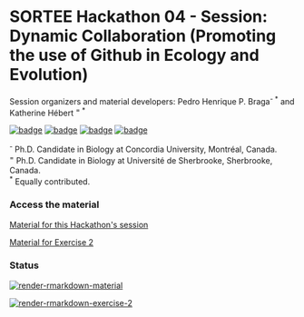 # SORTEE Hackathon 04 - Session: Dynamic Collaboration (Promoting the use of Github in Ecology and Evolution)

Session organizers and material developers: Pedro Henrique P. Braga<sup>- *</sup> and Katherine Hébert <sup>= *</sup>

[![badge](https://img.shields.io/static/v1?style=flat&label=&message=pedrohbraga&color=grey&logo=github)](https://github.com/pedrohbraga) [![badge](https://img.shields.io/static/v1?style=flat&label=&message=pedrohp_braga&color=grey&logo=twitter)](https://twitter.com/pedrohp_braga)
[![badge](https://img.shields.io/static/v1?style=flat&label=&message=katherinehebert&color=grey&logo=github)](https://github.com/katherinehebert) [![badge](https://img.shields.io/static/v1?style=flat&label=&message=hebert_kat&color=grey&logo=twitter)](https://twitter.com/hebert_kat)

<p style="margin : 0; padding-top:0;">
<sup>-</sup> Ph.D. Candidate in Biology at Concordia University, Montréal, Canada.<br>
<sup>=</sup> Ph.D. Candidate in Biology at Université de Sherbrooke, Sherbrooke, Canada.<br>
<sup>*</sup> Equally contributed.
</p>


### Access the material

[Material for this Hackathon's session](https://sortee-github-hackathon.github.io/SORTEE-Hackathon-Dynamic-Collaboration/docs/dynamic_collaboration_material.html)

[Material for Exercise 2](https://sortee-github-hackathon.github.io/SORTEE-Hackathon-Dynamic-Collaboration/docs/dynamic_collaboration_exercise_2.html)

### Status

[![render-rmarkdown-material](https://github.com/SORTEE-Github-Hackathon/SORTEE-Hackathon-Dynamic-Collaboration/actions/workflows/render-rmd-material.yaml/badge.svg)](https://github.com/SORTEE-Github-Hackathon/SORTEE-Hackathon-Dynamic-Collaboration/actions/workflows/render-rmd-material.yaml)

[![render-rmarkdown-exercise-2](https://github.com/SORTEE-Github-Hackathon/SORTEE-Hackathon-Dynamic-Collaboration/actions/workflows/render-rmd-exercise-2.yaml/badge.svg)](https://github.com/SORTEE-Github-Hackathon/SORTEE-Hackathon-Dynamic-Collaboration/actions/workflows/render-rmd-exercise-2.yaml)
